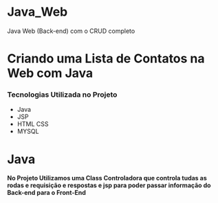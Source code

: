 # Java_Web
Java Web (Back-end) com o CRUD completo

# Criando uma Lista de Contatos na Web com Java

### Tecnologias Utilizada no Projeto
* Java
* JSP
* HTML CSS
* MYSQL

# Java 
**No Projeto Utilizamos uma Class Controladora que controla tudas as rodas e requisição e respostas e jsp para poder passar informação do Back-end para o Front-End**

